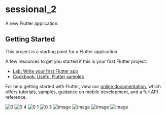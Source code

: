 # sessional_2

A new Flutter application.

## Getting Started

This project is a starting point for a Flutter application.

A few resources to get you started if this is your first Flutter project:

- [Lab: Write your first Flutter app](https://flutter.dev/docs/get-started/codelab)
- [Cookbook: Useful Flutter samples](https://flutter.dev/docs/cookbook)

For help getting started with Flutter, view our
[online documentation](https://flutter.dev/docs), which offers tutorials,
samples, guidance on mobile development, and a full API reference.

![0](https://user-images.githubusercontent.com/72137787/117550026-5171fc00-b057-11eb-9ac6-bca827a9b653.PNG)
![0 4](https://user-images.githubusercontent.com/72137787/117550037-6189db80-b057-11eb-9e7c-bccb9861f047.PNG)
![0 1](https://user-images.githubusercontent.com/72137787/117550043-6d759d80-b057-11eb-95ca-a0d06dd975f6.PNG)
![0 3](https://user-images.githubusercontent.com/72137787/117550053-79615f80-b057-11eb-82c7-ed43b2e15597.PNG)
![image](https://user-images.githubusercontent.com/72137787/117550128-f2f94d80-b057-11eb-9e93-6f53ee647f99.png)
![image](https://user-images.githubusercontent.com/72137787/117574366-2db1c300-b0f6-11eb-9190-70d17b9d00d0.png)
![image](https://user-images.githubusercontent.com/72137787/117574384-3c987580-b0f6-11eb-885b-45fb2120ab65.png)
![image](https://user-images.githubusercontent.com/72137787/117578941-3e6c3400-b10a-11eb-8fba-cc2699c8eb43.png)